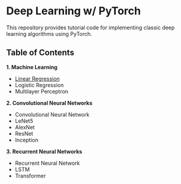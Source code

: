 # Deep Learning w/ PyTorch

This repository provides tutorial code for implementing classic deep learning algorithms using PyTorch.
## Table of Contents

**1. Machine Learning**
- [Linear Regression](https://github.com/phpfontana/deep-learning-pytorch/blob/main/models/linear-regression.py)
- Logistic Regression
- Multilayer Perceptron

**2. Convolutional Neural Networks**
- Convolutional Neural Network
- LeNet5
- AlexNet
- ResNet
- Inception

**3. Recurrent Neural Networks**
- Recurrent Neural Network
- LSTM
- Transformer

